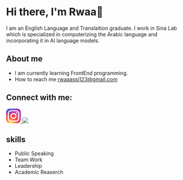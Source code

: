 # Hi there, I'm Rwaa👋
I am an English Language and Translaition graduate. I work in Sina Lab which is specialized in computerizing the Arabic language and incorporating it in AI language models. 
## About me
- I am currently learning FrontEnd programming.
- How to reach me [rwaaassi123@gmail.com](rwaaassi123@gmail.com)

## Connect with me:
<a href= "https://www.instagram.com/rwaa.assi">
<img src= "https://raw.githubusercontent.com/tandpfun/skill-icons/65dea6c4eaca7da319e552c09f4cf5a9a8dab2c8/icons/Instagram.svg" width="40px"/> 
</a>
    <a href= "https://twitter.com/rwaa_assi">
<img src= "https://upload.wikimedia.org/wikipedia/commons/thumb/5/5a/X_icon_2.svg/2048px-X_icon_2.svg.png" width="40px"/> 
</a>

## skills
- Public Speaking 
- Team Work
- Leadership 
- Academic Reaserch
